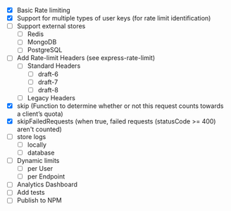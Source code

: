 - [x] Basic Rate limiting
- [x] Support for multiple types of user keys (for rate limit identification)
- [ ] Support external stores
  - [ ] Redis
  - [ ] MongoDB
  - [ ] PostgreSQL
- [ ] Add Rate-limit Headers (see express-rate-limit)
  - [ ] Standard Headers
    - [ ] draft-6
    - [ ] draft-7
    - [ ] draft-8
  - [ ] Legacy Headers
- [x] skip (Function to determine whether or not this request counts towards a client’s quota)
- [x] skipFailedRequests (when true, failed requests (statusCode >= 400) aren't counted)
- [ ] store logs
  - [ ] locally
  - [ ] database
- [ ] Dynamic limits
  - [ ] per User
  - [ ] per Endpoint
- [ ] Analytics Dashboard
- [ ] Add tests
- [ ] Publish to NPM
